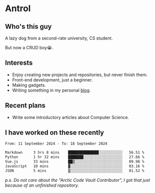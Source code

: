 # Antrol

## Who's this guy

A lazy dog from a second-rate university, CS student.

But now a CRUD boy😭.

## Interests

* Enjoy creating new projects and repositories, but never finish them.
* Front-end development, just a beginner.
* Making gadgets.
* Writing something in my personal [blog](https://blog.antrol.xyz/).

## Recent plans

* Write some introductory articles about Computer Science.

<!--
* Try to develop a website for [Anime4KCPP](https://github.com/TianZerL/Anime4KCPP).
* Develop a Markdown renderer which user can customize its css, of course it is GUI-based.~~(If I could finish  it before getting bored)~~
* Work with my [teammates](https://github.com/SWJTU-Lazy-Dogs).
* Find something interests me, as a hobby after finishing my ~~boring~~ homework.
-->

## I have worked on these recently

<!--START_SECTION:waka-->

```txt
From: 11 September 2024 - To: 18 September 2024

Markdown     3 hrs 8 mins    ██████████████░░░░░░░░░░░   56.51 %
Python       1 hr 32 mins    ███████░░░░░░░░░░░░░░░░░░   27.66 %
Vue.js       33 mins         ██▒░░░░░░░░░░░░░░░░░░░░░░   09.98 %
JavaScript   10 mins         ▓░░░░░░░░░░░░░░░░░░░░░░░░   03.16 %
JSON         5 mins          ▒░░░░░░░░░░░░░░░░░░░░░░░░   01.52 %
```

<!--END_SECTION:waka-->

*p.s.  Do not care about the "Arctic Code Vault Contributor", I got that just because of an unfinished repository.*

<!--
**qzmlgfj/qzmlgfj** is a ✨ _special_ ✨ repository because its `README.md` (this file) appears on your GitHub profile.

Here are some ideas to get you started:

- 🔭 I’m currently working on ...
- 🌱 I’m currently learning ...
- 👯 I’m looking to collaborate on ...
- 🤔 I’m looking for help with ...
- 💬 Ask me about ...
- 📫 How to reach me: ...
- 😄 Pronouns: ...
- ⚡ Fun fact: ...
-->
